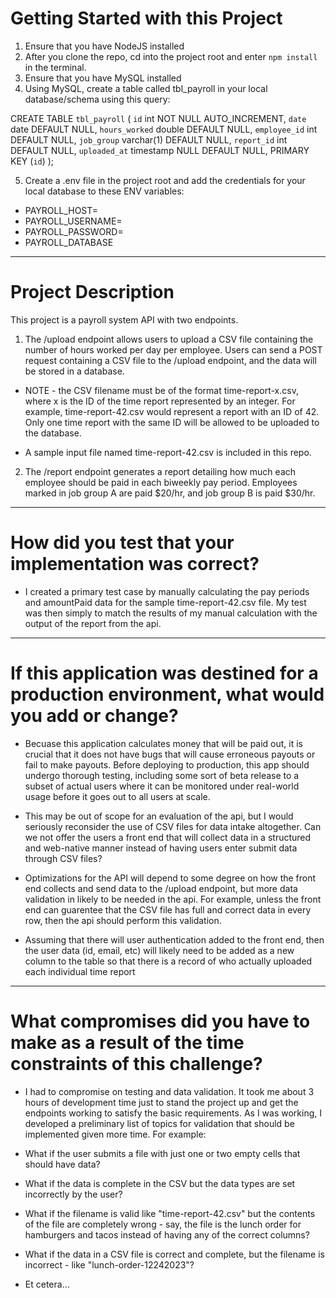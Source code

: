 # Getting Started with this Project

1. Ensure that you have NodeJS installed
2. After you clone the repo, cd into the project root and enter `npm install` in the terminal.
3. Ensure that you have MySQL installed
4. Using MySQL, create a table called tbl_payroll in your local database/schema using this query:

CREATE TABLE `tbl_payroll` (
`id` int NOT NULL AUTO_INCREMENT,
`date` date DEFAULT NULL,
`hours_worked` double DEFAULT NULL,
`employee_id` int DEFAULT NULL,
`job_group` varchar(1) DEFAULT NULL,
`report_id` int DEFAULT NULL,
`uploaded_at` timestamp NULL DEFAULT NULL,
PRIMARY KEY (`id`)
);

5. Create a .env file in the project root and add the credentials for your local database to these ENV variables:

- PAYROLL_HOST=
- PAYROLL_USERNAME=
- PAYROLL_PASSWORD=
- PAYROLL_DATABASE

---

# Project Description

This project is a payroll system API with two endpoints.

1. The /upload endpoint allows users to upload a CSV file containing the number of hours worked per day per employee. Users can send a POST request containing a CSV file to the /upload endpoint, and the data will be stored in a database.

- NOTE - the CSV filename must be of the format time-report-x.csv, where x is the ID of the time report represented by an integer. For example, time-report-42.csv would represent a report with an ID of 42. Only one time report with the same ID will be allowed to be uploaded to the database.

- A sample input file named time-report-42.csv is included in this repo.

2. The /report endpoint generates a report detailing how much each employee should be paid in each biweekly pay period. Employees marked in job group A are paid $20/hr, and job group B is paid $30/hr.

---

# How did you test that your implementation was correct?

- I created a primary test case by manually calculating the pay periods and amountPaid data for the sample time-report-42.csv file. My test was then simply to match the results of my manual calculation with the output of the report from the api.

---

# If this application was destined for a production environment, what would you add or change?

- Becuase this application calculates money that will be paid out, it is crucial that it does not have bugs that will cause erroneous payouts or fail to make payouts. Before deploying to production, this app should undergo thorough testing, including some sort of beta release to a subset of actual users where it can be monitored under real-world usage before it goes out to all users at scale.

- This may be out of scope for an evaluation of the api, but I would seriously reconsider the use of CSV files for data intake altogether. Can we not offer the users a front end that will collect data in a structured and web-native manner instead of having users enter submit data through CSV files?

- Optimizations for the API will depend to some degree on how the front end collects and send data to the /upload endpoint, but more data validation in likely to be needed in the api. For example, unless the front end can guarentee that the CSV file has full and correct data in every row, then the api should perform this validation.

- Assuming that there will user authentication added to the front end, then the user data (id, email, etc) will likely need to be added as a new column to the table so that there is a record of who actually uploaded each individual time report

---

# What compromises did you have to make as a result of the time constraints of this challenge?

- I had to compromise on testing and data validation. It took me about 3 hours of development time just to stand the project up and get the endpoints working to satisfy the basic requirements. As I was working, I developed a preliminary list of topics for validation that should be implemented given more time. For example:

- What if the user submits a file with just one or two empty cells that should have data?
- What if the data is complete in the CSV but the data types are set incorrectly by the user?
- What if the filename is valid like "time-report-42.csv" but the contents of the file are completely wrong - say, the file is the lunch order for hamburgers and tacos instead of having any of the correct columns?
- What if the data in a CSV file is correct and complete, but the filename is incorrect - like "lunch-order-12242023"?
- Et cetera...
